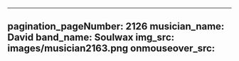 ------
pagination_pageNumber: 2126
musician_name: David
band_name: Soulwax
img_src: images/musician2163.png
onmouseover_src: 
------